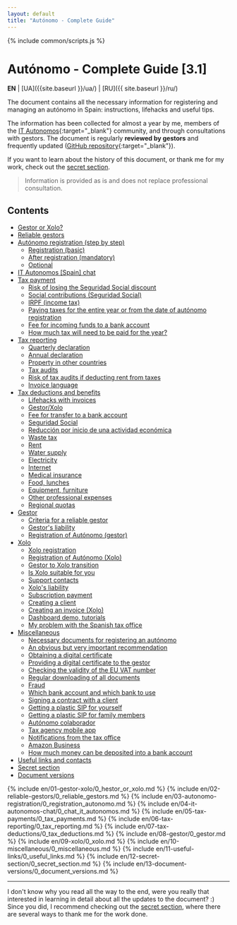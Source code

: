 ```yaml
---
layout: default
title: "Autónomo - Complete Guide"
---
```


<style>
{% include common/common.css %}
</style>

{% include common/scripts.js %}

# Autónomo - Complete Guide [3.1]

**EN** | [UA]({{site.baseurl }}/ua/) | [RU]({{ site.baseurl }}/ru/)

The document contains all the necessary information for registering and managing an autónomo in Spain: instructions,
lifehacks and useful tips.

The information has been collected for almost a year by me, members of
the [IT Autonomos](https://bit.ly/it-autonomos-es){:target="_blank"} community, and through consultations with gestors.
The document is regularly **reviewed by gestors** and frequently
updated ([GitHub repository](https://bit.ly/it-autonomos-github){:target="_blank"}).

If you want to learn about the history of this document, or thank me for my work, check out
the [secret section](#secret-section).

> Information is provided as is and does not replace professional consultation.

## Contents

- [Gestor or Xolo?](#gestor-or-xolo)
- [Reliable gestors](#reliable-gestors)
- [Autónomo registration (step by step)](#autónomo-registration-step-by-step)
    - [Registration (basic)](#registration-basic)
    - [After registration (mandatory)](#after-registration-mandatory)
    - [Optional](#optional)
- [IT Autonomos [Spain] chat](#it-autonomos-spain-chat)
- [Tax payment](#tax-payment)
    - [Risk of losing the Seguridad Social discount](#risk-of-losing-the-seguridad-social-discount)
    - [Social contributions (Seguridad Social)](#social-contributions-seguridad-social)
    - [IRPF (income tax)](#irpf-income-tax)
    - [Paying taxes for the entire year or from the date of autónomo registration](#paying-taxes-for-the-entire-year-or-from-the-date-of-autónomo-registration)
    - [Fee for incoming funds to a bank account](#fee-for-incoming-funds-to-a-bank-account)
    - [How much tax will need to be paid for the year?](#how-much-tax-will-need-to-be-paid-for-the-year)
- [Tax reporting](#tax-reporting)
    - [Quarterly declaration](#quarterly-declaration)
    - [Annual declaration](#annual-declaration)
    - [Property in other countries](#property-in-other-countries)
    - [Tax audits](#tax-audits)
    - [Risk of tax audits if deducting rent from taxes](#risk-of-tax-audits-if-deducting-rent-from-taxes)
    - [Invoice language](#invoice-language)
- [Tax deductions and benefits](#tax-deductions-and-benefits)
    - [Lifehacks with invoices](#lifehacks-with-invoices)
    - [Gestor/Xolo](#gestorxolo)
    - [Fee for transfer to a bank account](#fee-for-transfer-to-a-bank-account)
    - [Seguridad Social](#seguridad-social)
    - [Reducción por inicio de una actividad económica](#reducción-por-inicio-de-una-actividad-económica)
    - [Waste tax](#waste-tax)
    - [Rent](#rent)
    - [Water supply](#water-supply)
    - [Electricity](#electricity)
    - [Internet](#internet)
    - [Medical insurance](#medical-insurance)
    - [Food, lunches](#food-lunches)
    - [Equipment, furniture](#equipment-furniture)
    - [Other professional expenses](#other-professional-expenses)
    - [Regional quotas](#regional-quotas)
- [Gestor](#gestor)
    - [Criteria for a reliable gestor](#criteria-for-a-reliable-gestor)
    - [Gestor's liability](#gestors-liability)
    - [Registration of Autónomo (gestor)](#registration-of-autónomo-gestor)
- [Xolo](#xolo)
    - [Xolo registration](#xolo-registration)
    - [Registration of Autónomo (Xolo)](#registration-of-autónomo-xolo)
    - [Gestor to Xolo transition](#gestor-to-xolo-transition)
    - [Is Xolo suitable for you](#is-xolo-suitable-for-you)
    - [Support contacts](#support-contacts)
    - [Xolo's liability](#xolos-liability)
    - [Subscription payment](#subscription-payment)
    - [Creating a client](#creating-a-client)
    - [Creating an invoice (Xolo)](#creating-an-invoice-xolo)
    - [Dashboard demo, tutorials](#dashboard-demo-tutorials)
    - [My problem with the Spanish tax office](#my-problem-with-the-spanish-tax-office)
- [Miscellaneous](#miscellaneous)
    - [Necessary documents for registering an autónomo](#necessary-documents-for-registering-an-autónomo)
    - [An obvious but very important recommendation](#an-obvious-but-very-important-recommendation)
    - [Obtaining a digital certificate](#obtaining-a-digital-certificate)
    - [Providing a digital certificate to the gestor](#providing-a-digital-certificate-to-the-gestor)
    - [Checking the validity of the EU VAT number](#checking-the-validity-of-the-eu-vat-number)
    - [Regular downloading of all documents](#regular-downloading-of-all-documents)
    - [Fraud](#fraud)
    - [Which bank account and which bank to use](#which-bank-account-and-which-bank-to-use)
    - [Signing a contract with a client](#signing-a-contract-with-a-client)
    - [Getting a plastic SIP for yourself](#getting-a-plastic-sip-for-yourself)
    - [Getting a plastic SIP for family members](#getting-a-plastic-sip-for-family-members)
    - [Autónomo colaborador](#autónomo-colaborador)
    - [Tax agency mobile app](#tax-agency-mobile-app)
    - [Notifications from the tax office](#notifications-from-the-tax-office)
    - [Amazon Business](#amazon-business)
    - [How much money can be deposited into a bank account](#how-much-money-can-be-deposited-into-a-bank-account)
- [Useful links and contacts](#useful-links-and-contacts)
- [Secret section](#secret-section)
- [Document versions](#document-versions)

{% include en/01-gestor-xolo/0_hestor_or_xolo.md %}
{% include en/02-reliable-gestors/0_reliable_gestors.md %}
{% include en/03-autonomo-registration/0_registration_autonomo.md %}
{% include en/04-it-autonomos-chat/0_chat_it_autonomos.md %}
{% include en/05-tax-payments/0_tax_payments.md %}
{% include en/06-tax-reporting/0_tax_reporting.md %}
{% include en/07-tax-deductions/0_tax_deductions.md %}
{% include en/08-gestor/0_gestor.md %}
{% include en/09-xolo/0_xolo.md %}
{% include en/10-miscellaneous/0_miscellaneous.md %}
{% include en/11-useful-links/0_useful_links.md %}
{% include en/12-secret-section/0_secret_section.md %}
{% include en/13-document-versions/0_document_versions.md %}

---

I don't know why you read all the way to the end, were you really that interested in learning in detail about all the
updates to the document? :)
Since you did, I recommend checking out the [secret section](#secret-section), where there are several ways to thank
me for the work done.
